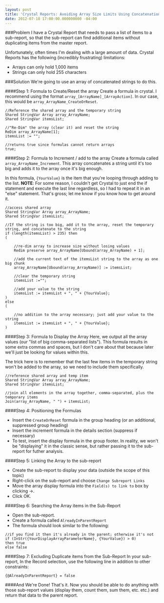 ```yaml
---
layout: post
title: 'Crystal Reports: Avoiding Array Size Limits Using Concatenation [Field Notes]'
date: 2012-07-18 17:00:00.000000000 -04:00
---
```

###Problem
I have a Crystal Report that needs to pass a list of items to a sub-report, so that the sub-report can find additional items without duplicating items from the master report.

Unfortunately, often times I'm dealing with a large amount of data. Crystal Reports has the following (incredibly frustrating) limitations:

* Arrays can only hold 1,000 items
* Strings can only hold 255 characters

###Solution
We're going to use an array of concatenated strings to do this.

####Step 1: Formula to Create/Reset the array
Create a formula in crystal. I recommend using the format `array_[ArrayName]_[ArrayAction]`. In our case, this would be `array_ArrayName_CreateOrReset`.

```
//Reference the shared array and the temporary string
Shared StringVar Array array_ArrayName;
Shared StringVar itemsList;

//"Re-Dim" the array (clear it) and reset the string
ReDim array_ArrayName[1];
itemsList := "";

//returns true since formulas cannot return arrays
true;
```

####Step 2: Formula to Increment / add to the array
Create a formula called `array_ArrayName_Increment`. This array concatenates a string until it's too big and adds it to the array once it's big enough.

In this formula, `{YourValue}` is the item that you're looping through adding to the list. **NOTE**: For some reason, I couldn't get Crystal to just end the if statement and execute the last line regardless, so I had to repeat it in an "else" statement. That's gross; let me know if you know how to get around it.

```
//access shared array
Shared StringVar Array array_ArrayName;
Shared StringVar itemsList;

//If the string is too big, add it to the array, reset the temporary string, and concatenate to the string
if (length(itemsList) > 235) then
(

    //re-dim array to increase size without losing values
    Redim preserve array_ArrayName[Ubound(array_ArrayName) + 1];

    //add the current text of the itemsList string to the array as one big chunk
    array_ArrayName[Ubound(array_ArrayName)] := itemsList;

    //clear the temporary string
    itemsList :="";

    //add your value to the string
    itemsList := itemsList + ", " + {YourValue};
)
else
(

    //no addition to the array necessary; just add your value to the string
    itemsList := itemsList + ", " + {YourValue};
)
```
####Step 3: Formula to Display the Array
Here, we output all the array values (our "list of big comma-separated lists"). This formula results in some extra commas and spaces, but I don't care about that because later we'll just be looking for values within this.

The trick here is to remember that the last few items in the temporary string won't be added to the array, so we need to include them specifically.

```
//reference shared array and temp item
Shared StringVar Array array_ArrayName;
Shared StringVar itemsList;

//join all elements in the array together, comma-separated, plus the temporary items
Join(array_ArrayName, " ") + itemsList;
```

####Step 4: Positioning the Formulas
* Insert the `CreateOrReset` formula in the group heading (or an additional, suppressed group heading)
* Insert the increment formula in the details section (suppress if necessary)
* To test, insert the display formula in the group footer. In reality, we won't be "displaying" it in the classic sense, but rather passing it to the sub-report for futher analysis.

####Step 5: Linking the Array to the sub-report
* Create the sub-report to display your data (outside the scope of this topic)
* Right-click on the sub-report and choose `Change Subreport Links`
* Move the array display formula into the `Field(s) to link to` box by clicking &rarr;.
* Click OK.

####Step 6: Searching the Array items in the Sub-Report
* Open the sub-report.
* Create a formula called `AlreadyInParentReport`
* The formula should look similar to the following:

```
//if you find it then it's already in the parent; otherwise it's not
if (InStr({YourDisplayArrayParameterName}, {YourValue}) > 0) 
then true
else false
```

####Step 7: Excluding Duplicate items from the Sub-Report
In your sub-report, In the Record selection, use the following line in addition to other constraints:

    {@AlreadyInParentReport} = false
    
####And We're Done!
That's it. Now you should be able to do anything with those sub-report values (display them, count them, sum them, etc. etc.) and return that data to the parent report.
